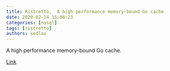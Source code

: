 ```yaml
---
title: Ristretto,  A high performance memory-bound Go cache
date: 2020-02-14 15:00:23
categories: [nosql]
tags: [ristretto]
authors: sedlav
---
```


A high performance memory-bound Go cache.

[Link](https://github.com/dgraph-io/ristretto)
